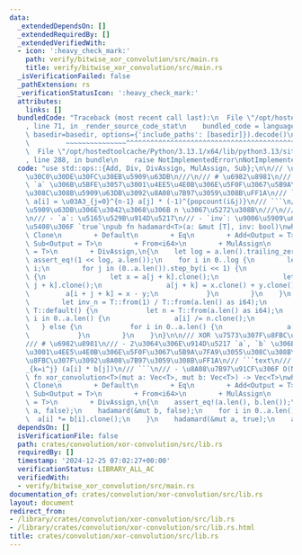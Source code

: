 ```yaml
---
data:
  _extendedDependsOn: []
  _extendedRequiredBy: []
  _extendedVerifiedWith:
  - icon: ':heavy_check_mark:'
    path: verify/bitwise_xor_convolution/src/main.rs
    title: verify/bitwise_xor_convolution/src/main.rs
  _isVerificationFailed: false
  _pathExtension: rs
  _verificationStatusIcon: ':heavy_check_mark:'
  attributes:
    links: []
  bundledCode: "Traceback (most recent call last):\n  File \"/opt/hostedtoolcache/Python/3.13.1/x64/lib/python3.13/site-packages/onlinejudge_verify/documentation/build.py\"\
    , line 71, in _render_source_code_stat\n    bundled_code = language.bundle(stat.path,\
    \ basedir=basedir, options={'include_paths': [basedir]}).decode()\n          \
    \         ~~~~~~~~~~~~~~~^^^^^^^^^^^^^^^^^^^^^^^^^^^^^^^^^^^^^^^^^^^^^^^^^^^^^^^^^^^^^^^^^^\n\
    \  File \"/opt/hostedtoolcache/Python/3.13.1/x64/lib/python3.13/site-packages/onlinejudge_verify/languages/rust.py\"\
    , line 288, in bundle\n    raise NotImplementedError\nNotImplementedError\n"
  code: "use std::ops::{Add, Div, DivAssign, MulAssign, Sub};\n\n/// \u9AD8\u901F\u30A2\
    \u30C0\u30DE\u30FC\u30EB\u5909\u63DB\n///\n/// # \u6982\u8981\n/// - \u914D\u5217\
    \ `a` \u306B\u5BFE\u3057\u3001\u4EE5\u4E0B\u306E\u5F0F\u3067\u5B9A\u7FA9\u3055\
    \u308C\u308B\u5909\u63DB\u3092\u8A08\u7B97\u3059\u308B\uFF1A\n/// ```text\n///\
    \ a[i] = \u03A3_{j=0}^{n-1} a[j] * (-1)^{popcount(i&j)}\n/// ```\n/// - \u9006\
    \u5909\u63DB\u306E\u3042\u3068\u306B n \u3067\u5272\u308B\n///\n/// # \u5F15\u6570\
    \n/// - `a`: \u5165\u529B\u914D\u5217\n/// - `inv`: \u9006\u5909\u63DB\u306E\u5834\
    \u5408\u306F `true`\npub fn hadamard<T>(a: &mut [T], inv: bool)\nwhere\n    T:\
    \ Clone\n        + Default\n        + Eq\n        + Add<Output = T>\n        +\
    \ Sub<Output = T>\n        + From<i64>\n        + MulAssign\n        + Div<Output\
    \ = T>\n        + DivAssign,\n{\n    let log = a.len().trailing_zeros();\n   \
    \ assert_eq!(1 << log, a.len());\n    for i in 0..log {\n        let i = 1 <<\
    \ i;\n        for j in (0..a.len()).step_by(i << 1) {\n            for k in 0..i\
    \ {\n                let x = a[j + k].clone();\n                let y = a[i +\
    \ j + k].clone();\n                a[j + k] = x.clone() + y.clone();\n       \
    \         a[i + j + k] = x - y;\n            }\n        }\n    }\n    if inv {\n\
    \        let inv_n = T::from(1) / T::from(a.len() as i64);\n        if inv_n ==\
    \ T::default() {\n            let n = T::from(a.len() as i64);\n            for\
    \ i in 0..a.len() {\n                a[i] /= n.clone();\n            }\n     \
    \   } else {\n            for i in 0..a.len() {\n                a[i] *= inv_n.clone();\n\
    \            }\n        }\n    }\n}\n\n/// XOR \u7573\u307F\u8FBC\u307F\n///\n\
    /// # \u6982\u8981\n/// - 2\u3064\u306E\u914D\u5217 `a`, `b` \u306B\u5BFE\u3057\
    \u3001\u4EE5\u4E0B\u306E\u5F0F\u3067\u5B9A\u7FA9\u3055\u308C\u308B\u7573\u307F\
    \u8FBC\u307F\u3092\u8A08\u7B97\u3059\u308B\uFF1A\n/// ```text\n/// res[k] = \u03A3\
    _{k=i^j} (a[i] * b[j])\n/// ```\n/// - \u8A08\u7B97\u91CF\u306F O(N log N)\npub\
    \ fn xor_convolution<T>(mut a: Vec<T>, mut b: Vec<T>) -> Vec<T>\nwhere\n    T:\
    \ Clone\n        + Default\n        + Eq\n        + Add<Output = T>\n        +\
    \ Sub<Output = T>\n        + From<i64>\n        + MulAssign\n        + Div<Output\
    \ = T>\n        + DivAssign,\n{\n    assert_eq!(a.len(), b.len());\n    hadamard(&mut\
    \ a, false);\n    hadamard(&mut b, false);\n    for i in 0..a.len() {\n      \
    \  a[i] *= b[i].clone();\n    }\n    hadamard(&mut a, true);\n    a\n}\n"
  dependsOn: []
  isVerificationFile: false
  path: crates/convolution/xor-convolution/src/lib.rs
  requiredBy: []
  timestamp: '2024-12-25 07:02:27+00:00'
  verificationStatus: LIBRARY_ALL_AC
  verifiedWith:
  - verify/bitwise_xor_convolution/src/main.rs
documentation_of: crates/convolution/xor-convolution/src/lib.rs
layout: document
redirect_from:
- /library/crates/convolution/xor-convolution/src/lib.rs
- /library/crates/convolution/xor-convolution/src/lib.rs.html
title: crates/convolution/xor-convolution/src/lib.rs
---
```

